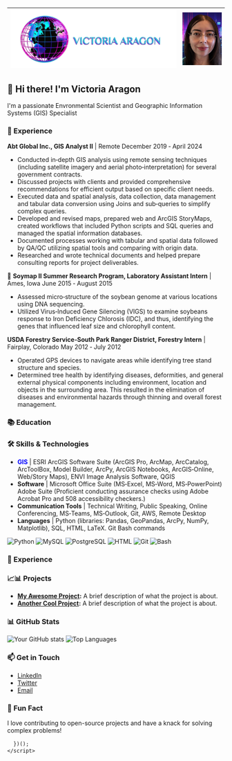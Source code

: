 

| <img src="images/VAlogonsme.PNG" alt="Logo" width="850"/> | <img src="images/GitHub VA pic2.png" alt="Logo" width="200"/> | 
|-----------------------------------------------------------|---------------------------------------------------------------|
## 👋 Hi there! I'm Victoria Aragon

I'm a passionate Envronmental Scientist and Geographic Information Systems (GIS) Specialist

### 💼 Experience
**Abt Global Inc., GIS Analyst II** | Remote December 2019 ‑ April 2024
- Conducted in‑depth GIS analysis using remote sensing techniques (including satellite imagery and aerial photo‑interpretation) for
several government contracts.
- Discussed projects with clients and provided comprehensive recommendations for efficient output based on specific client needs.
- Executed data and spatial analysis, data collection, data management and tabular data conversion using Joins and sub‑queries to
simplify complex queries.
- Developed and revised maps, prepared web and ArcGIS StoryMaps, created workflows that included Python scripts and SQL queries
and managed the spatial information databases.
- Documented processes working with tabular and spatial data followed by QA/QC utilizing spatial tools and comparing with origin
data.
- Researched and wrote technical documents and helped prepare consulting reports for project deliverables.

🔬 **Soymap II Summer Research Program, Laboratory Assistant Intern** | Ames, Iowa June 2015 ‑ August 2015
- Assessed micro‑structure of the soybean genome at various locations using DNA sequencing.
- Utilized Virus‑Induced Gene Silencing (VIGS) to examine soybeans response to Iron Deficiency Chlorosis (IDC), and thus, identifying
the genes that influenced leaf size and chlorophyll content.

**USDA Forestry Service‑South Park Ranger District, Forestry Intern** | Fairplay, Colorado May 2012 ‑ July 2012
- Operated GPS devices to navigate areas while identifying tree stand structure and species.
- Determined tree health by identifying diseases, deformities, and general external physical components including environment,
location and objects in the surrounding area. This resulted in the elimination of diseases and environmental hazards through thinning
and overall forest management.



### 📚 Education

### 🛠️ Skills & Technologies

- <span style="color:blue">**GIS** </span>  |   ESRI ArcGIS Software Suite (ArcGIS Pro, ArcMap, ArcCatalog, ArcToolBox, Model Builder, ArcPy, ArcGIS Notebooks,
ArcGIS‑Online, Web/Story Maps), ENVI Image Analysis Software, QGIS
- **Software**  |   Microsoft Office Suite (MS‑Excel, MS‑Word, MS‑PowerPoint)
Adobe Suite (Proficient conducting assurance checks using Adobe Acrobat Pro and 508 accessibility checkers.)
- **Communication Tools**  |  Technical Writing, Public Speaking, Online Conferencing, MS‑Teams, MS‑Outlook, Git, AWS, Remote Desktop
- **Languages**  | Python (libraries: Pandas, GeoPandas, ArcPy, NumPy, Matplotlib), SQL, HTML, LaTeX. Git Bash commands


![Python](https://img.shields.io/badge/Python-3776AB?style=for-the-badge&logo=python&logoColor=white)
![MySQL](https://img.shields.io/badge/MySQL-5.7%2B-orange)
![PostgreSQL](https://img.shields.io/badge/PostgreSQL-13.0%2B-blue)
![HTML](https://img.shields.io/badge/HTML-Used-orange)
![Git](https://img.shields.io/badge/git-used-red?style=for-the-badge)
![Bash](https://img.shields.io/badge/bash-used-blue)

### 🚀 Experience

### 📈📊 Projects

- **[My Awesome Project](https://github.com/yourusername/awesome-project):** A brief description of what the project is about.
- **[Another Cool Project](https://github.com/yourusername/cool-project):** A brief description of what the project is about.

### 📊 GitHub Stats

![Your GitHub stats](https://github-readme-stats.vercel.app/api?username=yourusername&show_icons=true&theme=radical)
![Top Languages](https://github-readme-stats.vercel.app/api/top-langs/?username=yourusername&layout=compact)

### 📫 Get in Touch

- [LinkedIn](https://www.linkedin.com/in/yourprofile)
- [Twitter](https://twitter.com/yourhandle)
- [Email](mailto:youremail@example.com)

### 🎯 Fun Fact

I love contributing to open-source projects and have a knack for solving complex problems!


  

      })();
    </script>
  </body>
</html>
